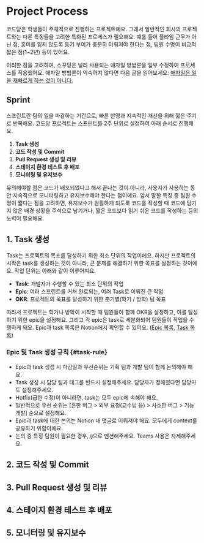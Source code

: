 # Project Process

코드당은 학생들이 주체적으로 진행하는 프로젝트예요.
그래서 일반적인 회사의 프로젝트와는 다른 특징들을 고려한 특화된 프로세스가 필요해요.
예를 들어 풀타임 근무가 아닌 점, 흥미를 잃지 않도록 동기 부여가 충분히 이뤄져야 한다는 점, 팀원 수명이 비교적 짧은 점(1~2년) 등이 있어요.

이러한 점을 고려하여, 스꾸딩은 널리 사용되는 애자일 방법론을 일부 수정하여 프로세스를 적용했어요.
애자일 방법론이 익숙하지 않다면 다음 글을 읽어보세요: [애자일은 일을 재빠르게 하는 것이 아니다.](https://brunch.co.kr/@svillustrated/24)

## Sprint

스프린트란 팀의 일을 마감하는 기간으로, 빠른 반영과 지속적인 개선을 위해 짧은 주기로 반복해요.
코드당 프로젝트는 스프린트를 2주 단위로 설정하여 아래 순서로 진행해요.

1. **Task 생성**
2. **코드 작성 및 Commit**
3. **Pull Request 생성 및 리뷰**
4. **스테이지 환경 테스트 후 배포**
5. **모니터링 및 유지보수**

유의해야할 점은 코드가 배포되었다고 해서 끝나는 것이 아니라, 사용자가 사용하는 동안 지속적으로 모니터링하고 유지보수해야 한다는 점이에요.
앞서 말한 특징 중 팀원 수명이 짧다는 점을 고려하면, 유지보수가 원활하게 되도록 코드를 작성할 때 코드에 담기지 않은 배경 상황을 주석으로 남기거나, 짧은 코드보다 읽기 쉬운 코드를 작성하는 등의 노력이 필요해요.

## 1. Task 생성

Task는 프로젝트의 목표를 달성하기 위한 최소 단위의 작업이에요.
하지만 프로젝트의 시작은 task를 생성하는 것이 아니라, 큰 문제를 해결하기 위한 목표를 설정하는 것이에요.
작업 단위는 아래와 같이 이루어져요.

- **Task**: 개발자가 수행할 수 있는 최소 단위의 작업
- **Epic**: 여러 스프린트를 거쳐 완료되는, 여러 Task로 이뤄진 큰 작업
- **OKR**: 프로젝트의 목표를 달성하기 위한 분기별(학기 / 방학) 팀 목표

따라서 프로젝트는 학기나 방학이 시작할 때 팀원들이 함께 OKR을 설정하고, 이를 달성하기 위한 epic을 설정해요.
그리고 각 epic은 task로 세분화되어 팀원들이 작업을 수행하게 돼요.
Epic과 task 목록은 Notion에서 확인할 수 있어요. ([Epic 목록](https://www.notion.so/skkuding/3ee40137db5f40adab8fa69daf7e5f2b), [Task 목록](https://www.notion.so/skkuding/b363c0bd41d541969b15fa282f7594d4))

### Epic 및 Task 생성 규칙 {#task-rule}

- Epic과 task 생성 시 마감일과 우선순위는 기획 팀과 개발 팀이 함께 논의해야 해요.
- Task 생성 시 담당 팀과 태그를 반드시 설정해주세요. 담당자가 정해졌다면 담당자도 설정해주세요.
- Hotfix(급한 수정)이 아니라면, task는 모두 epic에 속해야 해요.
- 일반적으로 우선 순위는 [흔한 버그 > 외부 요청(교수님 등) > 사소한 버그 > 기능 개발] 순으로 설정해요.
- Epic과 task에 대한 논의는 Notion 내 댓글로 이뤄져야 해요. 모두에게 context를 공유하기 위함이에요.
- 논의 중 특정 팀원이 필요한 경우, `@`으로 멘션해주세요. Teams 사용은 자제해주세요.

<!-- TODO: issue 등록 -->

## 2. 코드 작성 및 Commit

<!-- TODO: branch strategy, naming -->
<!-- TODO: commit -->

## 3. Pull Request 생성 및 리뷰

<!-- TODO: PR -->

## 4. 스테이지 환경 테스트 후 배포

<!-- TODO: 배포하는 방법 -->

## 5. 모니터링 및 유지보수
